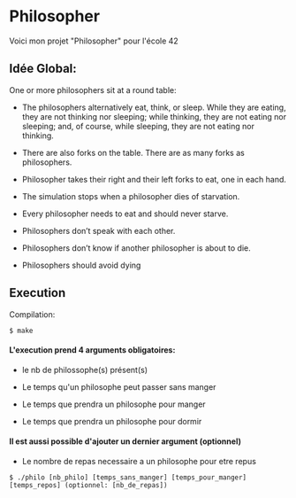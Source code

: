 # Philosopher

Voici mon projet "Philosopher" pour l'école 42




## Idée Global:


One or more philosophers sit at a round table:


* The philosophers alternatively eat, think, or sleep.
While they are eating, they are not thinking nor sleeping; while thinking, they are not eating nor sleeping;
and, of course, while sleeping, they are not eating nor thinking.

* There are also forks on the table. There are as many forks as philosophers.

* Philosopher takes their right and their left forks to eat, one in each hand.

* The simulation stops when a philosopher dies of starvation.

* Every philosopher needs to eat and should never starve.

* Philosophers don’t speak with each other.

* Philosophers don’t know if another philosopher is about to die.

* Philosophers should avoid dying



## Execution


Compilation:

```
$ make
```


#### L'execution prend 4 arguments obligatoires:


* le nb de philossophe(s) présent(s)

* Le temps qu'un philosophe peut passer sans manger

* Le temps que prendra un philosophe pour manger

* Le temps que prendra un philosophe pour dormir



#### Il est aussi possible d'ajouter un dernier argument (optionnel)


* Le nombre de repas necessaire a un philosophe pour etre repus


```
$ ./philo [nb_philo] [temps_sans_manger] [temps_pour_manger] [temps_repos] (optionnel: [nb_de_repas])
```
